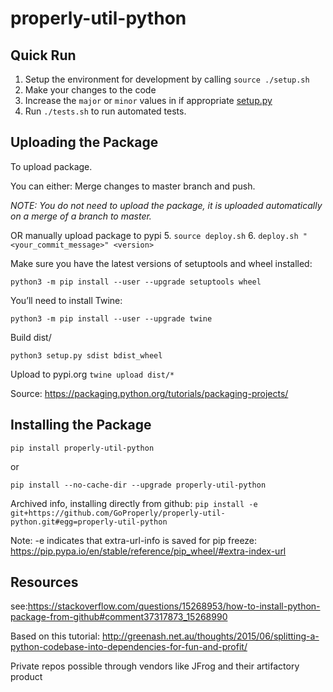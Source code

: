 # properly-util-python


## Quick Run

1. Setup the environment for development by calling `source ./setup.sh`
2. Make your changes to the code
3. Increase the `major` or `minor` values in if appropriate [setup.py](https://github.com/GoProperly/properly-util-python/blob/master/setup.py#L8)
4. Run `./tests.sh` to run automated tests.



## Uploading the Package

To upload package.

You can either: 
Merge changes to master branch and push.

*NOTE: You do not need to upload the package, it is uploaded automatically on a merge of a branch to master.* 

OR manually upload package to pypi
5. `source deploy.sh`
6.  `deploy.sh "<your_commit_message>" <version>`

Make sure you have the latest versions of setuptools and wheel installed:

`python3 -m pip install --user --upgrade setuptools wheel`

You’ll need to install Twine:

`python3 -m pip install --user --upgrade twine`

Build dist/

`python3 setup.py sdist bdist_wheel`

Upload to pypi.org
`twine upload dist/*`

Source: https://packaging.python.org/tutorials/packaging-projects/


## Installing the Package 

`pip install properly-util-python`

or

`pip install --no-cache-dir --upgrade properly-util-python`


Archived info, installing directly from github: 
`pip install -e git+https://github.com/GoProperly/properly-util-python.git#egg=properly-util-python`

Note: -e indicates that extra-url-info is saved for pip freeze: https://pip.pypa.io/en/stable/reference/pip_wheel/#extra-index-url


## Resources

see:https://stackoverflow.com/questions/15268953/how-to-install-python-package-from-github#comment37317873_15268990

Based on this tutorial:
http://greenash.net.au/thoughts/2015/06/splitting-a-python-codebase-into-dependencies-for-fun-and-profit/

Private repos possible through vendors like JFrog and their artifactory product
